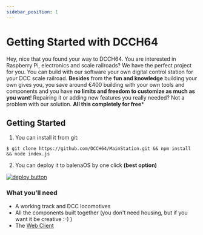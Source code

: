```yaml
---
sidebar_position: 1
---
```


# Getting Started with DCCH64

Hey, nice that you found your way to DCCH64. You are interested in Raspberry Pi, electronics and scale railroads? We have the perfect project for you. You can build with our software your own digital control station for your DCC scale railroad. **Besides** from the **fun and knowledge** building your own gives you, you save around €400 building with your own tools and components and you have **no limits and freedom to customize as much as you want**! Repairing it or adding new features you really needed? Not a problem with our solution. **All this completely for free***

## Getting Started

1. You can install it from git:

``$ git clone https://github.com/DCCH64/MainStation.git && npm install && node index.js``

2. You can deploy it to balenaOS by one click **(best option)**

[![deploy button](https://balena.io/deploy.svg)](https://dashboard.balena-cloud.com/deploy?repoUrl=https://github.com/DCCH64/MainStation)

### What you'll need

- A working track and DCC locomotives
- All the components built together (you don't need housing, but if you want it be creative :-) )
- The [Web Client](https://dcch64.github.io/webclient)

